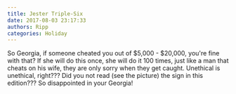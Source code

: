 ```yaml
---
title: Jester Triple-Six
date: 2017-08-03 23:17:33
authors: Ripp
categories: Holiday
---
```


 So Georgia, if someone cheated you out of $5,000 - $20,000, you're fine with that? If she will do this once, she will do it 100 times, just like a man that cheats on his wife, they are only sorry when they get caught. Unethical is unethical, right??? Did you not read (see the picture) the sign in this edition??? So disappointed in your Georgia!